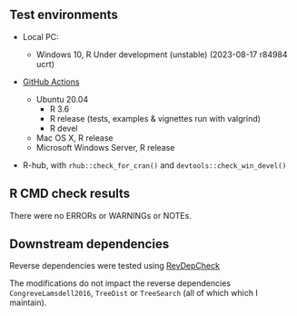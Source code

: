 ## Test environments

* Local PC:
  - Windows 10, R Under development (unstable) (2023-08-17 r84984 ucrt)

* [GitHub Actions](https://github.com/ms609/Quartet/actions)
  - Ubuntu 20.04
    - R 3.6
    - R release (tests, examples & vignettes run with valgrind)
    - R devel
  - Mac OS X, R release
  - Microsoft Windows Server, R release
  
* R-hub, with `rhub::check_for_cran()` and `devtools::check_win_devel()`


## R CMD check results

There were no ERRORs or WARNINGs or NOTEs.

## Downstream dependencies

Reverse dependencies were tested using
[RevDepCheck](https://github.com/ms609/Quartet/actions/workflows/revdepcheck.yml)

The modifications do not impact the reverse dependencies `CongreveLamsdell2016`,
`TreeDist` or `TreeSearch` (all of which which I maintain).

